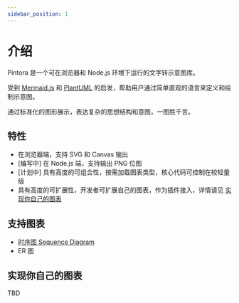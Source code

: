 ```yaml
---
sidebar_position: 1
---
```

# 介绍

Pintora 是一个可在浏览器和 Node.js 环境下运行的文字转示意图库。

受到 [Mermaid.js](https://mermaid-js.github.io/mermaid/#/) 和 [PlantUML](https://plantuml.com/) 的启发，帮助用户通过简单直观的语言来定义和绘制示意图。

通过标准化的图形展示，表达复杂的思想结构和意图，一图胜千言。

## 特性

- 在浏览器端，支持 SVG 和 Canvas 输出
- \[编写中\] 在 Node.js 端，支持输出 PNG 位图
- \[计划中\] 具有高度的可组合性，按需加载图表类型，核心代码可控制在较轻量级
- 具有高度的可扩展性，开发者可扩展自己的图表，作为插件接入，详情请见 [实现你自己的图表](#实现你自己的图表)

## 支持图表

- [时序图 Sequence Diagram](./diagrams/sequence-diagram)
- ER 图

## 实现你自己的图表

TBD

<!-- Pintora 通过合理的分层和抽象，为图表作者建立一套从 DSL 解析到图形绘制的简化工具链。

- 可使用任意 parser 库实现 DSL 解析，推荐使用 Nearley.js
- 可基于 pintora 提供的图形表示格式 (GraphicsIR) 构建自己的图表渲染逻辑 -->
